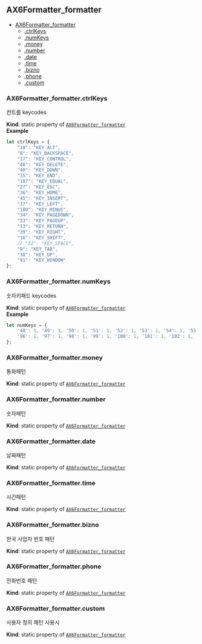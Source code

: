 <a name="module_AX6Formatter_formatter"></a>

## AX6Formatter_formatter

* [AX6Formatter_formatter](#module_AX6Formatter_formatter)
    * [.ctrlKeys](#module_AX6Formatter_formatter.ctrlKeys)
    * [.numKeys](#module_AX6Formatter_formatter.numKeys)
    * [.money](#module_AX6Formatter_formatter.money)
    * [.number](#module_AX6Formatter_formatter.number)
    * [.date](#module_AX6Formatter_formatter.date)
    * [.time](#module_AX6Formatter_formatter.time)
    * [.bizno](#module_AX6Formatter_formatter.bizno)
    * [.phone](#module_AX6Formatter_formatter.phone)
    * [.custom](#module_AX6Formatter_formatter.custom)

<a name="module_AX6Formatter_formatter.ctrlKeys"></a>

### AX6Formatter_formatter.ctrlKeys
컨트롤 keycodes

**Kind**: static property of [<code>AX6Formatter_formatter</code>](#module_AX6Formatter_formatter)  
**Example**  
```js
let ctrlKeys = {
    "18": "KEY_ALT",
    "8": "KEY_BACKSPACE",
    "17": "KEY_CONTROL",
    "46": "KEY_DELETE",
    "40": "KEY_DOWN",
    "35": "KEY_END",
    "187": "KEY_EQUAL",
    "27": "KEY_ESC",
    "36": "KEY_HOME",
    "45": "KEY_INSERT",
    "37": "KEY_LEFT",
    "189": "KEY_MINUS",
    "34": "KEY_PAGEDOWN",
    "33": "KEY_PAGEUP",
    "13": "KEY_RETURN",
    "39": "KEY_RIGHT",
    "16": "KEY_SHIFT",
    // "32": "KEY_SPACE",
    "9": "KEY_TAB",
    "38": "KEY_UP",
    "91": "KEY_WINDOW"
};
```
<a name="module_AX6Formatter_formatter.numKeys"></a>

### AX6Formatter_formatter.numKeys
숫자키패드 keycodes

**Kind**: static property of [<code>AX6Formatter_formatter</code>](#module_AX6Formatter_formatter)  
**Example**  
```js
let numKeys = {
    '48': 1, '49': 1, '50': 1, '51': 1, '52': 1, '53': 1, '54': 1, '55': 1, '56': 1, '57': 1,
    '96': 1, '97': 1, '98': 1, '99': 1, '100': 1, '101': 1, '102': 1, '103': 1, '104': 1, '105': 1
};
```
<a name="module_AX6Formatter_formatter.money"></a>

### AX6Formatter_formatter.money
통화패턴

**Kind**: static property of [<code>AX6Formatter_formatter</code>](#module_AX6Formatter_formatter)  
<a name="module_AX6Formatter_formatter.number"></a>

### AX6Formatter_formatter.number
숫자패턴

**Kind**: static property of [<code>AX6Formatter_formatter</code>](#module_AX6Formatter_formatter)  
<a name="module_AX6Formatter_formatter.date"></a>

### AX6Formatter_formatter.date
날짜패턴

**Kind**: static property of [<code>AX6Formatter_formatter</code>](#module_AX6Formatter_formatter)  
<a name="module_AX6Formatter_formatter.time"></a>

### AX6Formatter_formatter.time
시간패턴

**Kind**: static property of [<code>AX6Formatter_formatter</code>](#module_AX6Formatter_formatter)  
<a name="module_AX6Formatter_formatter.bizno"></a>

### AX6Formatter_formatter.bizno
한국 사업자 번호 패턴

**Kind**: static property of [<code>AX6Formatter_formatter</code>](#module_AX6Formatter_formatter)  
<a name="module_AX6Formatter_formatter.phone"></a>

### AX6Formatter_formatter.phone
전화번호 패턴

**Kind**: static property of [<code>AX6Formatter_formatter</code>](#module_AX6Formatter_formatter)  
<a name="module_AX6Formatter_formatter.custom"></a>

### AX6Formatter_formatter.custom
사용자 정의 패턴 사용시

**Kind**: static property of [<code>AX6Formatter_formatter</code>](#module_AX6Formatter_formatter)  
